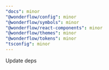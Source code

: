 ```yaml
---
"docs": minor
"@wonderflow/config": minor
"@wonderflow/symbols": minor
"@wonderflow/react-components": minor
"@wonderflow/themes": minor
"@wonderflow/tokens": minor
"tsconfig": minor
---
```


Update deps
